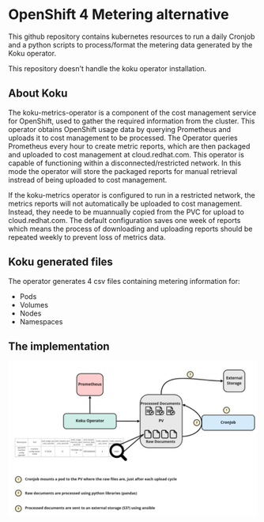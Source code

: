 # OpenShift 4 Metering alternative 
This github repository contains kubernetes resources to run a daily Cronjob and a python scripts to process/format the metering data generated by the Koku operator.

This repository doesn't handle the koku operator installation.

## About Koku

The koku-metrics-operator is a component of the cost management service for OpenShift, used to gather the required information from the cluster. This operator obtains OpenShift usage data by querying Prometheus and uploads it to cost management to be processed. The Operator queries Prometheus every hour to create metric reports, which are then packaged and uploaded to cost management at cloud.redhat.com.
This operator is capable of functioning within a disconnected/restricted network. In this  mode the operator will store the packaged reports for manual retrieval instread of being uploaded to cost management.

If the koku-metrics operator is configured to run in a restricted network, the metrics reports will not automatically be uploaded to cost management. Instead, they neede to be muannually copied from the PVC for upload to cloud.redhat.com.
The default configuration saves one week of reports which means the process of downloading and uploading reports should be repeated weekly to prevent loss of metrics data.

## Koku generated files

The operator generates 4 csv files containing metering information for:
  - Pods
  - Volumes
  - Nodes
  - Namespaces

## The implementation

![](./diagrams/koku_data_processing.png)

